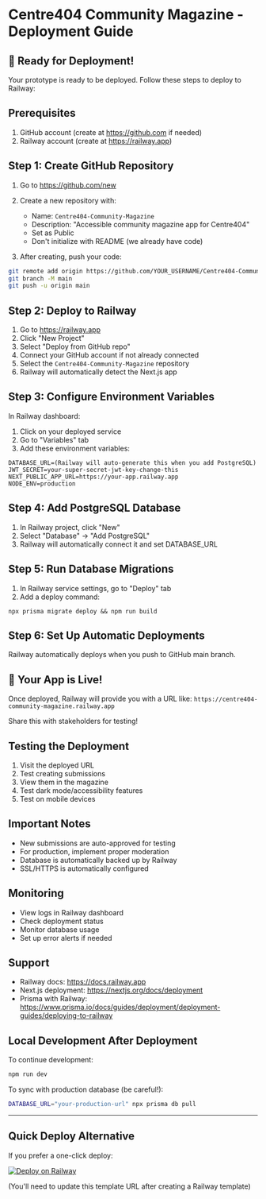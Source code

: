 # Centre404 Community Magazine - Deployment Guide

## 🚀 Ready for Deployment!

Your prototype is ready to be deployed. Follow these steps to deploy to Railway:

## Prerequisites
1. GitHub account (create at https://github.com if needed)
2. Railway account (create at https://railway.app)

## Step 1: Create GitHub Repository

1. Go to https://github.com/new
2. Create a new repository with:
   - Name: `Centre404-Community-Magazine`
   - Description: "Accessible community magazine app for Centre404"
   - Set as Public
   - Don't initialize with README (we already have code)

3. After creating, push your code:
```bash
git remote add origin https://github.com/YOUR_USERNAME/Centre404-Community-Magazine.git
git branch -M main
git push -u origin main
```

## Step 2: Deploy to Railway

1. Go to https://railway.app
2. Click "New Project"
3. Select "Deploy from GitHub repo"
4. Connect your GitHub account if not already connected
5. Select the `Centre404-Community-Magazine` repository
6. Railway will automatically detect the Next.js app

## Step 3: Configure Environment Variables

In Railway dashboard:
1. Click on your deployed service
2. Go to "Variables" tab
3. Add these environment variables:

```
DATABASE_URL=(Railway will auto-generate this when you add PostgreSQL)
JWT_SECRET=your-super-secret-jwt-key-change-this
NEXT_PUBLIC_APP_URL=https://your-app.railway.app
NODE_ENV=production
```

## Step 4: Add PostgreSQL Database

1. In Railway project, click "New"
2. Select "Database" → "Add PostgreSQL"
3. Railway will automatically connect it and set DATABASE_URL

## Step 5: Run Database Migrations

1. In Railway service settings, go to "Deploy" tab
2. Add a deploy command:
```
npx prisma migrate deploy && npm run build
```

## Step 6: Set Up Automatic Deployments

Railway automatically deploys when you push to GitHub main branch.

## 🎉 Your App is Live!

Once deployed, Railway will provide you with a URL like:
`https://centre404-community-magazine.railway.app`

Share this with stakeholders for testing!

## Testing the Deployment

1. Visit the deployed URL
2. Test creating submissions
3. View them in the magazine
4. Test dark mode/accessibility features
5. Test on mobile devices

## Important Notes

- New submissions are auto-approved for testing
- For production, implement proper moderation
- Database is automatically backed up by Railway
- SSL/HTTPS is automatically configured

## Monitoring

- View logs in Railway dashboard
- Check deployment status
- Monitor database usage
- Set up error alerts if needed

## Support

- Railway docs: https://docs.railway.app
- Next.js deployment: https://nextjs.org/docs/deployment
- Prisma with Railway: https://www.prisma.io/docs/guides/deployment/deployment-guides/deploying-to-railway

## Local Development After Deployment

To continue development:
```bash
npm run dev
```

To sync with production database (be careful!):
```bash
DATABASE_URL="your-production-url" npx prisma db pull
```

---

## Quick Deploy Alternative

If you prefer a one-click deploy:

[![Deploy on Railway](https://railway.app/button.svg)](https://railway.app/template/zapIbl)

(You'll need to update this template URL after creating a Railway template)